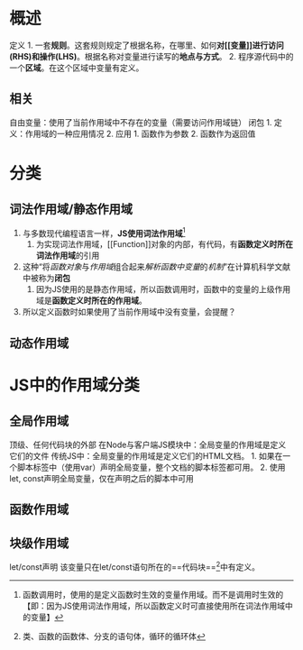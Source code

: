  # 概述
 定义
	1. 一套**规则**。这套规则规定了根据名称，在哪里、如何**对[[变量]]进行访问(RHS)和操作(LHS)**。根据名称对变量进行读写的**地点与方式**。
	2. 程序源代码中的一个**区域**。在这个区域中变量有定义。
## 相关
自由变量：使用了当前作用域中不存在的变量（需要访问作用域链）
闭包
	1. 定义：作用域的一种应用情况
	2. 应用
		1. 函数作为参数
		2. 函数作为返回值
# 分类
## 词法作用域/静态作用域
1. 与多数现代编程语言一样，**JS使用词法作用域**[^2] 
	1. 为实现词法作用域，[[Function]]对象的内部，有代码，有**函数定义时所在词法作用域**的引用 
2. 这种“将*函数对象*与*作用域*组合起来*解析函数中变量*的*机制*”在计算机科学文献中被称为**闭包** 
	1. 因为JS使用的是静态作用域，所以函数调用时，函数中的变量的上级作用域是**函数定义时所在的作用域**。
3. 所以定义函数时如果使用了当前作用域中没有变量，会提醒？
## 动态作用域 

# JS中的作用域分类
## 全局作用域
顶级、任何代码块的外部
在Node与客户端JS模块中：全局变量的作用域是定义它们的文件
传统JS中：全局变量的作用域是定义它们的HTML文档。
	1. 如果在一个脚本标签中（使用var）声明全局变量，整个文档的脚本标签都可用。
	2. 使用let, const声明全局变量，仅在声明之后的脚本中可用
## 函数作用域
## 块级作用域
let/const声明
该变量只在let/const语句所在的==代码块==[^1]中有定义。

[^1]: 类、函数的函数体、分支的语句体，循环的循环体
[^2]: 函数调用时，使用的是定义函数时生效的变量作用域。而不是调用时生效的【即：因为JS使用词法作用域，所以函数定义时可直接使用所在词法作用域中的变量】